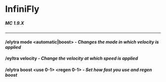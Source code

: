 # InfiniFly
##### MC 1.9.X
---
#### /elytra mode <automatic|boost> - *Changes the mode in which velocity is applied*
#### /eyltra velocity <modifier> - *Change the velocity at which speed is applied*
#### /elytra boost <use 0-1> <regen 0-1> - *Set how fast you use and regen boost*